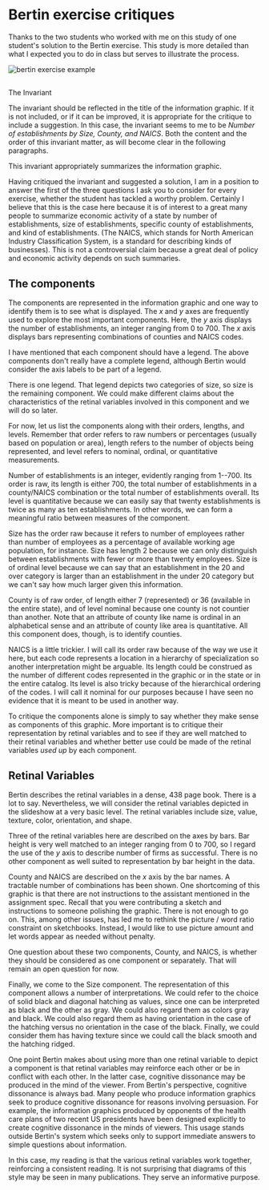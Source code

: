 # Bertin exercise critiques

Thanks to the two students who worked with me on this study of one student's solution to the Bertin exercise. This study is more detailed than what I expected you to do in class but serves to illustrate the process.

![bertin exercise example](bertinExerExmpl.jpg)

##
The Invariant

The invariant should be reflected in the title of the information graphic. If it is not included, or if it can be improved, it is appropriate for the critique to include a suggestion. In this case, the invariant seems to me to be *Number of establishments by Size, County, and NAICS*. Both the content and the order of this invariant matter, as will become clear in the following paragraphs.

This invariant appropriately summarizes the information graphic.

Having critiqued the invariant and suggested a solution, I am in a position to answer the first of the three questions I ask you to consider for every exercise, whether the student has tackled a worthy problem. Certainly I believe that this is the case here because it is of interest to a great many people to summarize economic activity of a state by number of establishments, size of establishments, specific county of establishments, and kind of establishments. (The NAICS, which stands for North American Industry Classification System, is a standard for describing kinds of businesses). This is not a controversial claim because a great deal of policy and economic activity depends on such summaries.

## The components

The components are represented in the information graphic and one way to identify them is to see what is displayed. The $x$ and $y$ axes are frequently used to explore the most important components. Here, the $y$ axis displays the number of establishments, an integer ranging from 0 to 700. The $x$ axis displays bars representing combinations of counties and NAICS codes.

I have mentioned that each component should have a legend. The above components don't really have a complete legend, although Bertin would consider the axis labels to be part of a legend.

There is one legend. That legend depicts two categories of size, so size is the remaining component. We could make different claims about the characteristics of the retinal variables involved in this component and we will do so later.

For now, let us list the components along with their orders, lengths, and levels. Remember that order refers to raw numbers or percentages (usually based on population or area), length refers to the number of objects being represented, and level refers to nominal, ordinal, or quantitative measurements.

Number of establishments is an integer, evidently ranging from 1--700. Its order is raw, its length is either 700, the total number of establishments in a county/NAICS combination or the total number of establishments overall. Its level is quantitative because we can easily say that twenty establishments is twice as many as ten establishments. In other words, we can form a meaningful ratio between measures of the component.

Size has the order raw because it refers to number of employees rather than number of employees as a percentage of available working age population, for instance. Size has length 2 because we can only distinguish between establishments with fewer or more than twenty employees. Size is of ordinal level because we can say that an establishment in the 20 and over category is larger than an establishment in the under 20 category but we can't say how much larger given this information.

County is of raw order, of length either 7 (represented) or 36 (available in the entire state), and of level nominal because one county is not countier than another. Note that an attribute of county like name is ordinal in an alphabetical sense and an attribute of county like area is quantitative. All this component does, though, is to identify counties.

NAICS is a little trickier. I will call its order raw because of the way we use it here, but each code represents a location in a hierarchy of specialization so another interpretation might be arguable. Its length could be construed as the number of different codes represented in the graphic or in the state or in the entire catalog. Its level is also tricky because of the hierarchical ordering of the codes. I will call it nominal for our purposes because I have seen no evidence that it is meant to be used in another way.

To critique the components alone is simply to say whether they make sense as components of this graphic. More important is to critique their representation by retinal variables and to see if they are well matched to their retinal variables and whether better use could be made of the retinal variables *used up* by each component.

## Retinal Variables

Bertin describes the retinal variables in a dense, 438 page book. There is a lot to say. Nevertheless, we will consider the retinal variables depicted in the slideshow at a very basic level. The retinal variables include size, value, texture, color, orientation, and shape.

Three of the retinal variables here are described on the axes by bars. Bar height is very well matched to an integer ranging from 0 to 700, so I regard the use of the $y$ axis to describe number of firms as successful. There is no other component as well suited to representation by bar height in the data.

County and NAICS are described on the $x$ axis by the bar names. A tractable number of combinations has been shown. One shortcoming of this graphic is that there are not instructions to the assistant mentioned in the assignment spec. Recall that you were contributing a sketch and instructions to someone polishing the graphic. There is not enough to go on. This, among other issues, has led me to rethink the picture / word ratio constraint on sketchbooks. Instead, I would like to use picture amount and let words appear as needed without penalty.

One question about these two components, County, and NAICS, is whether they should be considered as one component or separately. That will remain an open question for now.

Finally, we come to the Size component. The representation of this component allows a number of interpretations.
We could refer to the choice of solid black and diagonal hatching as values, since one can be interpreted as black and the other as gray. We could also regard them as colors gray and black. We could also regard them as having orientation in the case of the hatching versus no orientation in the case of the black. Finally, we could consider them has having texture since we could call the black smooth and the hatching ridged.

One point Bertin makes about using more than one retinal variable to depict a component is that retinal variables may reinforce each other or be in conflict with each other. In the latter case, cognitive dissonance may be produced in the mind of the viewer. From Bertin's perspective, cognitive dissonance is always bad. Many people who produce information graphics seek to produce cognitive dissonance for reasons involving persuasion. For example, the information graphics produced by opponents of the health care plans of two recent US presidents have been designed explicitly to create cognitive dissonance in the minds of viewers. This usage stands outside Bertin's system which seeks only to support immediate answers to simple questions about information.

In this case, my reading is that the various retinal variables work together, reinforcing a consistent reading. It is not surprising that diagrams of this style may be seen in many publications. They serve an informative purpose.
